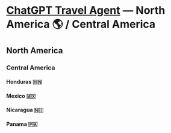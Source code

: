 # [ChatGPT Travel Agent](https://chat.openai.com/) — North America 🌎 / Central America
## North America 
### Central America 
#### Honduras 🇭🇳 
#### Mexico 🇲🇽 
#### Nicaragua 🇳🇮 
#### Panama 🇵🇦 
